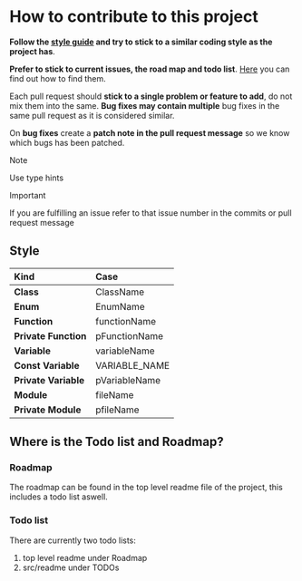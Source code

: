 # How to contribute to this project

**Follow the [style guide](#style) and try to stick to a similar coding style as the project has**.

**Prefer to stick to current issues, the road map and todo list**. 
[Here](#where-is-the-todo-list-and-roadmap) you can find out how to find them.

Each pull request should **stick to a single problem or feature to add**, do not mix them into the same.
**Bug fixes may contain multiple** bug fixes in the same pull request as it is considered similar. 

On **bug fixes** create a **patch note in the pull request message** so we know which bugs has been patched.

> [!Note]
> Use type hints

> [!Important]
> If you are fulfilling an issue refer to that issue number in the commits or pull request message

## Style

| Kind                 | Case          |
|:---------------------|:--------------|
| **Class**            | ClassName     |
| **Enum**             | EnumName      |
| **Function**         | functionName  |
| **Private Function** | pFunctionName |
| **Variable**         | variableName  |
| **Const Variable**   | VARIABLE_NAME |
| **Private Variable** | pVariableName |
| **Module**           | fileName      |
| **Private Module**   | pfileName     |

## Where is the Todo list and Roadmap?

### Roadmap

The roadmap can be found in the top level readme file of the project, this includes a todo list aswell.

### Todo list

There are currently two todo lists:

1. top level readme under Roadmap
2. src/readme under TODOs
